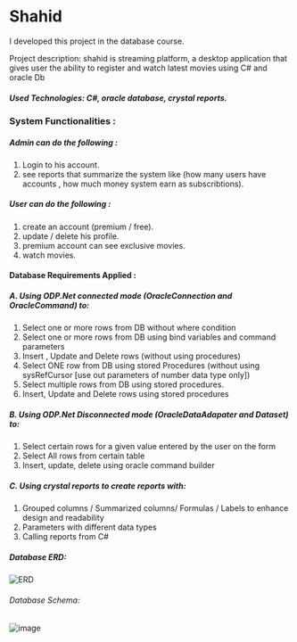 # Shahid

I developed this project in the database course.

Project description: shahid is streaming platform, a desktop application that gives user the ability to register and watch latest movies 
using C# and oracle Db 

##### Used Technologies: C#, oracle database, crystal reports.

### System Functionalities :

##### Admin can do the following : 
1. Login to his account.
2. see reports that summarize the system like (how many users have accounts , how much money system earn as subscribtions).

##### User can do the following : 
1. create an account (premium / free).
2. update / delete his profile.
3. premium account can see exclusive movies.
4. watch movies.



#### Database Requirements Applied : 

##### A. Using ODP.Net connected mode (OracleConnection and OracleCommand) to:
1. Select one or more rows from DB without where condition
2. Select one or more rows from DB using bind variables and command parameters
3. Insert , Update and Delete rows (without using procedures)
4. Select ONE row from DB using stored Procedures (without using sysRefCursor [use out
parameters of number data type only])
5. Select multiple rows from DB using stored procedures.
6. Insert, Update and Delete rows using stored procedures

##### B. Using ODP.Net Disconnected mode (OracleDataAdapater and Dataset) to:
1. Select certain rows for a given value entered by the user on the form
2. Select All rows from certain table
3. Insert, update, delete using oracle command builder

##### C. Using crystal reports to create reports with:
1. Grouped columns / Summarized columns/ Formulas / Labels to enhance design
and readability
2. Parameters with different data types
3. Calling reports from C#

##### Database ERD:
![ERD](https://user-images.githubusercontent.com/31719363/176958378-cf67eb89-7709-4a31-9fce-8125eaae4e87.png)

###### Database Schema:
![image](https://user-images.githubusercontent.com/31719363/176958191-3f3947c7-5551-4703-8eb6-c2e4a3c310a8.png)
